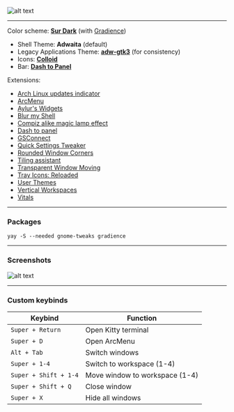 
![alt text](https://github.com/Zerodya/dotfiles/blob/main/screenshots/Elegant-Gnome_1.png?raw=true)

***
Color scheme: [**Sur Dark**](https://github.com/Zerodya/dotfiles/blob/main/2%20%7C%20Elegant%20Gnome/Sur-Dark.json) (with [Gradience](https://github.com/GradienceTeam/Gradience))
- Shell Theme: **Adwaita** (default)
- Legacy Applications Theme: [**adw-gtk3**](https://github.com/lassekongo83/adw-gtk3) (for consistency)
- Icons: [**Colloid**](https://github.com/vinceliuice/Colloid-icon-theme)
- Bar: [**Dash to Panel**](https://github.com/TheAlphaCeph/dotfiles/blob/main/Gnome/dash-to-panel-config)

Extensions:
- [Arch Linux updates indicator](https://extensions.gnome.org/extension/1010/archlinux-updates-indicator/)
- [ArcMenu](https://extensions.gnome.org/extension/3628/arcmenu/)
- [Aylur's Widgets](https://extensions.gnome.org/extension/5338/aylurs-widgets/)
- [Blur my Shell](https://extensions.gnome.org/extension/3193/blur-my-shell/)
- [Compiz alike magic lamp effect](https://extensions.gnome.org/extension/3740/compiz-alike-magic-lamp-effect/)
- [Dash to panel](https://extensions.gnome.org/extension/1160/dash-to-panel/)
- [GSConnect](https://extensions.gnome.org/extension/1319/gsconnect/)
- [Quick Settings Tweaker](https://extensions.gnome.org/extension/5446/quick-settings-tweaker/)
- [Rounded Window Corners](https://extensions.gnome.org/extension/5237/rounded-window-corners/)
- [Tiling assistant](https://extensions.gnome.org/extension/3733/tiling-assistant/)
- [Transparent Window Moving](https://extensions.gnome.org/extension/1446/transparent-window-moving/)
- [Tray Icons: Reloaded](https://extensions.gnome.org/extension/2890/tray-icons-reloaded/)
- [User Themes](https://extensions.gnome.org/extension/19/user-themes/)
- [Vertical Workspaces](https://extensions.gnome.org/extension/5177/vertical-workspaces/)
- [Vitals](https://extensions.gnome.org/extension/1460/vitals/)

***
### Packages
```
yay -S --needed gnome-tweaks gradience
```

***
### Screenshots
![alt text](https://github.com/Zerodya/dotfiles/blob/main/screenshots/Elegant-Gnome_1.png?raw=true)

***
### Custom keybinds

| Keybind | Function |
| --- | --- |
| `Super + Return` | Open Kitty terminal |
| `Super + D` | Open ArcMenu |
| `Alt + Tab` | Switch windows |
| `Super + 1-4` | Switch to workspace (1-4) |
| `Super + Shift + 1-4` | Move window to workspace (1-4) |
| `Super + Shift + Q` | Close window |
| `Super + X` | Hide all windows |
